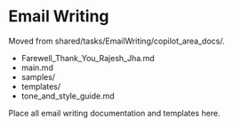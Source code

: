 # Email Writing

Moved from shared/tasks/EmailWriting/copilot_area_docs/.

- Farewell_Thank_You_Rajesh_Jha.md
- main.md
- samples/
- templates/
- tone_and_style_guide.md

Place all email writing documentation and templates here.
